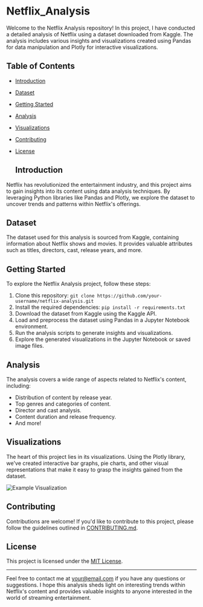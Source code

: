 # Netflix_Analysis

Welcome to the Netflix Analysis repository! In this project, I have conducted a detailed analysis of Netflix using a dataset downloaded from Kaggle. The analysis includes various insights and visualizations created using Pandas for data manipulation and Plotly for interactive visualizations.

## Table of Contents

- [Introduction](#introduction)
- [Dataset](#dataset)
- [Getting Started](#getting-started)
- [Analysis](#analysis)
- [Visualizations](#visualizations)
- [Contributing](#contributing)
- [License](#license)

  ## Introduction

Netflix has revolutionized the entertainment industry, and this project aims to gain insights into its content using data analysis techniques. By leveraging Python libraries like Pandas and Plotly, we explore the dataset to uncover trends and patterns within Netflix's offerings.

## Dataset

The dataset used for this analysis is sourced from Kaggle, containing information about Netflix shows and movies. It provides valuable attributes such as titles, directors, cast, release years, and more.

## Getting Started

To explore the Netflix Analysis project, follow these steps:

1. Clone this repository: `git clone https://github.com/your-username/netflix-analysis.git`
2. Install the required dependencies: `pip install -r requirements.txt`
3. Download the dataset from Kaggle using the Kaggle API.
4. Load and preprocess the dataset using Pandas in a Jupyter Notebook environment.
5. Run the analysis scripts to generate insights and visualizations.
6. Explore the generated visualizations in the Jupyter Notebook or saved image files.

## Analysis

The analysis covers a wide range of aspects related to Netflix's content, including:
- Distribution of content by release year.
- Top genres and categories of content.
- Director and cast analysis.
- Content duration and release frequency.
- And more!

## Visualizations

The heart of this project lies in its visualizations. Using the Plotly library, we've created interactive bar graphs, pie charts, and other visual representations that make it easy to grasp the insights gained from the dataset.

![Example Visualization](path/to/your/visualization.png)

## Contributing

Contributions are welcome! If you'd like to contribute to this project, please follow the guidelines outlined in [CONTRIBUTING.md](CONTRIBUTING.md).

## License

This project is licensed under the [MIT License](LICENSE).

---

Feel free to contact me at [your@email.com](mailto:your@email.com) if you have any questions or suggestions. I hope this analysis sheds light on interesting trends within Netflix's content and provides valuable insights to anyone interested in the world of streaming entertainment.

